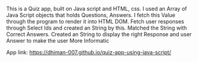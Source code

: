 This is a Quiz app, built on Java script and HTML, css. 
I used an Array of Java Script objects that holds Questions, Answers.
I fetch this Value through the program to render it into HTML DOM.
Fetch user responses through Select Ids and created an String by this.
Matched the String with Correct Answers.
Created an String to display the right Response and user Answer to make the user More Informatic


App link: https://dhiman-007.github.io/quiz-app-using-java-script/
